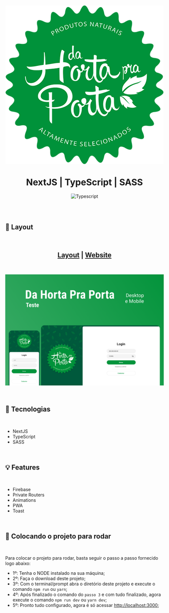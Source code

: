 <br/>
<br/>
<h1 align="center">
  <img src=".github/assets/logo.png" alt="Da Horta Pra Porta">
  <br/>
  <br/>
  NextJS | TypeScript | SASS
</h1>

<p align="center">
  <img alt="Typescript" src="https://img.shields.io/badge/Main%20lenguage-Typescript-%232F74C0" /> <br />
</p> 
<br />
<br />

## :camera_flash: Layout

<br/>

<h2 align="center">
<a href="https://www.figma.com/file/5jmTiTI6mgcspjjr0Sriw5/Da-Horta-pra-Porta?node-id=0%3A1">
Layout</a> | <a href="https://da-horta-pra-porta.vercel.app/">
Website</a>
</h2>
<br />

[![Capa Da Horta Pra Porta](.github/assets/Capa.png)](https://www.figma.com/file/5jmTiTI6mgcspjjr0Sriw5/Da-Horta-pra-Porta?node-id=0%3A1)

<br />

## :rocket: Tecnologias

<br/>

- NextJS
- TypeScript
- SASS

<br />

## :bulb: Features

<br/>

- Firebase
- Private Routers
- Animations
- PWA
- Toast

<br />

## :wrench: Colocando o projeto para rodar

<br />

Para colocar o projeto para rodar, basta seguir o passo a passo fornecido logo abaixo:

- 1º: Tenha o NODE instalado na sua máquina;
- 2º: Faça o download deste projeto;
- 3º: Com o terminal/prompt abra o diretório deste projeto e execute o comando `npm run` ou `yarn`;
- 4º: Após finalizado o comando do `passo 3` e com tudo finalizado, agora execute o comando `npm run dev` ou `yarn dev`;
- 5º: Pronto tudo configurado, agora é só acessar [http://localhost:3000](http://localhost:3000);
